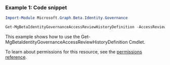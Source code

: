 ### Example 1: Code snippet

```powershellImport-Module Microsoft.Graph.Beta.Identity.Governance

Get-MgBetaIdentityGovernanceAccessReviewHistoryDefinition -AccessReviewHistoryDefinitionId $accessReviewHistoryDefinitionId
```
This example shows how to use the Get-MgBetaIdentityGovernanceAccessReviewHistoryDefinition Cmdlet.
To learn about permissions for this resource, see the [permissions reference](/graph/permissions-reference).


